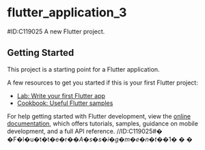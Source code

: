 # flutter_application_3
#ID:C119025
A new Flutter project.

## Getting Started

This project is a starting point for a Flutter application.

A few resources to get you started if this is your first Flutter project:

- [Lab: Write your first Flutter app](https://docs.flutter.dev/get-started/codelab)
- [Cookbook: Useful Flutter samples](https://docs.flutter.dev/cookbook)

For help getting started with Flutter development, view the
[online documentation](https://docs.flutter.dev/), which offers tutorials,
samples, guidance on mobile development, and a full API reference.
//ID:C119025#� �F�l�u�t�t�e�r�_�A�s�s�i�g�m�e�n�t�_�1�
�
�
